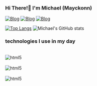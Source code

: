 ### Hi There!🤙 I'm Michael (Mayckonn)


[![Blog](https://img.shields.io/badge/LinkedIn-0077B5?style=for-the-badge&logo=linkedin&logoColor=white)](https://www.linkedin.com/in/michael-mcb/)
[![Blog](https://img.shields.io/badge/Instagram-E4405F?style=for-the-badge&logo=instagram&logoColor=white)](https://www.instagram.com/omichaelcb/)
[![Blog](https://img.shields.io/badge/Facebook-1877F2?style=for-the-badge&logo=facebook&logoColor=white)](https://www.facebook.com/mayckonn.costa/)

[![Top Langs](https://github-readme-stats.vercel.app/api/top-langs/?username=michaelcbb&layout=pie)](https://github.com/michaelcbb/github-readme-stats)
![Michael's GitHub stats](https://github-readme-stats.vercel.app/api?username=michaelcbb&show_icons=true&theme=dracula)

### technologies I use in my day

<div style="display: inline_block"><br/>
<img align="center" alt="html5" src="https://img.shields.io/badge/HTML5-E34F26?style=for-the-badge&logo=html5&logoColor=white"/>
</div>
<div style="display: inline_block"><br/>
<img align="center" alt="html5" src="https://img.shields.io/badge/CSS-239120?&style=for-the-badge&logo=css3&logoColor=white"/>
</div>
<div style="display: inline_block"><br/>
<img align="center" alt="html5" src="https://img.shields.io/badge/HTML-239120?style=for-the-badge&logo=html5&logoColor=white"/>
</div>
